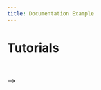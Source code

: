 ```yaml
---
title: Documentation Example
---
```

# Tutorials
<br/>

<Embed  url="https://memphis.dev/blog/connect-memphis-as-an-argo-event-source/"/>

<Embed  url="https://memphis.dev/blog/supabase-cdc-webhooks-to-memphis-rest-gateway/"/> -->

<Embed  url="https://dev.to/obumnwabude/how-to-build-a-real-time-app-with-nestjs-and-memphis-broker-27fm"/>

<Embed url="https://memphis.dev/blog/how-to-integrate-posthog-with-memphis-dev/"/> 

<Embed url="https://memphis.dev/blog/part-1-integrating-debezium-server-and-memphis-dev-for-streaming-change-data-capture-cdc-events/"/>

<Embed  url="https://memphis.dev/blog/part-2-change-data-capture-cdc-for-mongodb-with-debezium-and-memphis-dev/"/>
